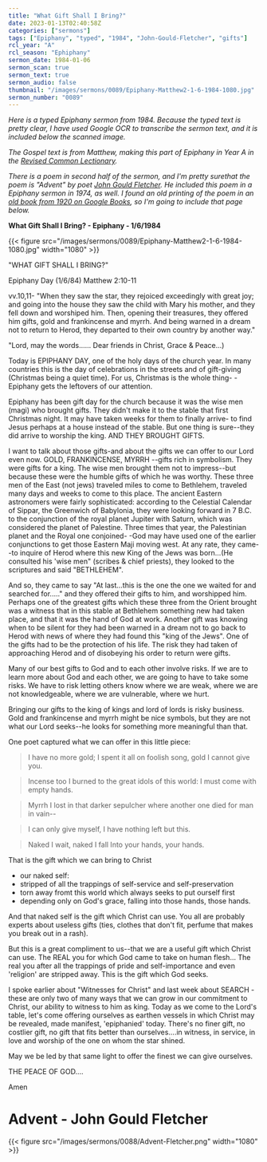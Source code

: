 ```yaml
---
title: "What Gift Shall I Bring?"
date: 2023-01-13T02:40:58Z
categories: ["sermons"]
tags: ["Epiphany", "typed", "1984", "John-Gould-Fletcher", "gifts"]
rcl_year: "A"
rcl_season: "Ephiphany"
sermon_date: 1984-01-06
sermon_scan: true
sermon_text: true
sermon_audio: false
thumbnail: "/images/sermons/0089/Epiphany-Matthew2-1-6-1984-1080.jpg"
sermon_number: "0089"
---
```


_Here is a typed Epiphany sermon from 1984. Because the typed text is pretty clear, I have used Google OCR to transcribe the sermon text, and it is included below the scanned image._

<!--more-->

_The Gospel text is from Matthew, making this part of Epiphany in Year A in the [Revised Common Lectionary](https://lectionary.library.vanderbilt.edu/texts.php?id=12)._

_There is a poem in second half of the sermon, and I'm pretty surethat the poem is "Advent" by poet [John Gould Fletcher](https://www.poetryfoundation.org/poets/john-gould-fletcher). He included this poem in a Epiphany sermon in 1974, as well. I found an old printing of the poem in an [old book from 1920 on Google Books](https://www.google.com/books/edition/_/TSCYOcOKxncC?hl=en&gbpv=1&bsq=Advent%20John%20Gould%20Fletcher), so I'm going to include that page below._

**What Gift Shall I Bring? - Epiphany - 1/6/1984**

{{< figure src="/images/sermons/0089/Epiphany-Matthew2-1-6-1984-1080.jpg" width="1080" >}}

"WHAT GIFT SHALL I BRING?"

Epiphany Day (1/6/84) Matthew 2:10-11

vv.10,11- "When they saw the star, they rejoiced exceedingly with great joy; and going into the house they saw the child with Mary his mother, and they fell down and worshiped him. Then, opening their treasures, they offered him gifts, gold and frankincense and myrrh. And being warned in a dream not to return to Herod, they departed to their own country by another way." 

"Lord, may the words...... Dear friends in Christ, Grace & Peace...)

Today is EPIPHANY DAY, one of the holy days of the church year. In many countries this is the day of celebrations in the streets and of gift-giving (Christmas being a quiet time). For us, Christmas is the whole thing- -Epiphany gets the leftovers of our attention.

Epiphany has been gift day for the church because it was the wise men (magi) who brought gifts. They didn't make it to the stable that first Christmas night. It may have taken weeks for them to finally arrive- to find Jesus perhaps at a house instead of the stable. But one thing is sure--they did arrive to worship the king. AND THEY BROUGHT GIFTS.

I want to talk about those gifts-and about the gifts we can offer to our Lord even now. GOLD, FRANKINCENSE, MYRRH --gifts rich in symbolism. They were gifts for a king. The wise men brought them not to impress--but because these were the humble gifts of which he was worthy. These three men of the East (not jews) traveled miles to come to Bethlehem, traveled many days and weeks to come to this place. The ancient Eastern astronomers were fairly sophisticated: according to the Celestial Calendar of Sippar, the Greenwich of Babylonia, they were looking forward in 7 B.C. to the conjunction of the royal planet Jupiter with Saturn, which was considered the planet of Palestine. Three times that year, the Palestinian planet and the Royal one conjoined- -God may have used one of the earlier conjunctions to get those Eastern Maji moving west. At any rate, they came--to inquire of Herod where this new King of the Jews was born...(He consulted his 'wise men" (scribes & chief priests), they looked to the scriptures and said "BETHLEHEM". 

And so, they came to say "At last...this is the one the one we waited for and searched for....." and they offered their gifts to him, and worshipped him. Perhaps one of the greatest gifts which these three from the Orient brought was a witness that in this stable at Bethlehem something new had taken place, and that it was the hand of God at work. Another gift was knowing when to be silent for they had been warned in a dream not to go back to Herod with news of where they had found this "king of the Jews". One of the gifts had to be the protection of his life. The risk they had taken of approaching Herod and of disobeying his order to return were gifts. 

Many of our best gifts to God and to each other involve risks. If we are to learn more about God and each other, we are going to have to take some risks. We have to risk letting others know where we are weak, where we are not knowledgeable, where we are vulnerable, where we hurt. 

Bringing our gifts to the king of kings and lord of lords is risky business. Gold and frankincense and myrrh might be nice symbols, but they are not what our Lord seeks--he looks for something more meaningful than that. 

One poet captured what we can offer in this little piece: 

> I have no more gold; I spent it all on foolish song, gold I cannot give you.

> Incense too I burned to the great idols of this world: I must come with empty hands. 

> Myrrh I lost in that darker sepulcher where another one died for man in vain-- 

> I can only give myself, I have nothing left but this.

> Naked I wait, naked I fall Into your hands, your hands.

That is the gift which we can bring to Christ
- our naked self: 
- stripped of all the trappings of self-service and self-preservation 
- torn away fromt this world which always seeks to put ourself first 
- depending only on God's grace, falling into those hands, those hands. 

And that naked self is the gift which Christ can use. You all are probably experts about useless gifts (ties, clothes that don't fit, perfume that makes you break out in a rash). 

But this is a great compliment to us--that we are a useful gift which Christ can use. The REAL you for which God came to take on human flesh... The real you after all the trappings of pride and self-importance and even 'religion' are stripped away. This is the gift which God seeks. 

I spoke earlier about "Witnesses for Christ" and last week about SEARCH - these are only two of many ways that we can grow in our commitment to Christ, our ability to witness to him as king. Today as we come to the Lord's table, let's come offering ourselves as earthen vessels in which Christ may be revealed, made manifest, 'epiphanied' today. There's no finer gift, no costlier gift, no gift that fits better than ourselves....in witness, in service, in love and worship of the one on whom the star shined.

May we be led by that same light to offer the finest we can give ourselves.

THE PEACE OF GOD....

Amen


# Advent - John Gould Fletcher

{{< figure src="/images/sermons/0088/Advent-Fletcher.png" width="1080" >}}